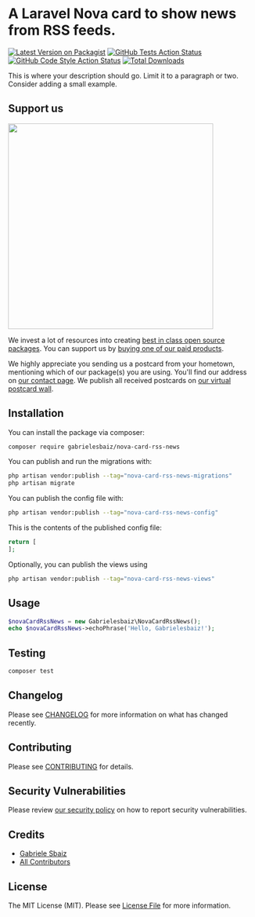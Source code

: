# A Laravel Nova card to show news from RSS feeds.

[![Latest Version on Packagist](https://img.shields.io/packagist/v/gabrielesbaiz/nova-card-rss-news.svg?style=flat-square)](https://packagist.org/packages/gabrielesbaiz/nova-card-rss-news)
[![GitHub Tests Action Status](https://img.shields.io/github/actions/workflow/status/gabrielesbaiz/nova-card-rss-news/run-tests.yml?branch=main&label=tests&style=flat-square)](https://github.com/gabrielesbaiz/nova-card-rss-news/actions?query=workflow%3Arun-tests+branch%3Amain)
[![GitHub Code Style Action Status](https://img.shields.io/github/actions/workflow/status/gabrielesbaiz/nova-card-rss-news/fix-php-code-style-issues.yml?branch=main&label=code%20style&style=flat-square)](https://github.com/gabrielesbaiz/nova-card-rss-news/actions?query=workflow%3A"Fix+PHP+code+style+issues"+branch%3Amain)
[![Total Downloads](https://img.shields.io/packagist/dt/gabrielesbaiz/nova-card-rss-news.svg?style=flat-square)](https://packagist.org/packages/gabrielesbaiz/nova-card-rss-news)

This is where your description should go. Limit it to a paragraph or two. Consider adding a small example.

## Support us

[<img src="https://github-ads.s3.eu-central-1.amazonaws.com/nova-card-rss-news.jpg?t=1" width="419px" />](https://spatie.be/github-ad-click/nova-card-rss-news)

We invest a lot of resources into creating [best in class open source packages](https://spatie.be/open-source). You can support us by [buying one of our paid products](https://spatie.be/open-source/support-us).

We highly appreciate you sending us a postcard from your hometown, mentioning which of our package(s) you are using. You'll find our address on [our contact page](https://spatie.be/about-us). We publish all received postcards on [our virtual postcard wall](https://spatie.be/open-source/postcards).

## Installation

You can install the package via composer:

```bash
composer require gabrielesbaiz/nova-card-rss-news
```

You can publish and run the migrations with:

```bash
php artisan vendor:publish --tag="nova-card-rss-news-migrations"
php artisan migrate
```

You can publish the config file with:

```bash
php artisan vendor:publish --tag="nova-card-rss-news-config"
```

This is the contents of the published config file:

```php
return [
];
```

Optionally, you can publish the views using

```bash
php artisan vendor:publish --tag="nova-card-rss-news-views"
```

## Usage

```php
$novaCardRssNews = new Gabrielesbaiz\NovaCardRssNews();
echo $novaCardRssNews->echoPhrase('Hello, Gabrielesbaiz!');
```

## Testing

```bash
composer test
```

## Changelog

Please see [CHANGELOG](CHANGELOG.md) for more information on what has changed recently.

## Contributing

Please see [CONTRIBUTING](CONTRIBUTING.md) for details.

## Security Vulnerabilities

Please review [our security policy](../../security/policy) on how to report security vulnerabilities.

## Credits

- [Gabriele Sbaiz](https://github.com/gabrielesbaiz)
- [All Contributors](../../contributors)

## License

The MIT License (MIT). Please see [License File](LICENSE.md) for more information.
